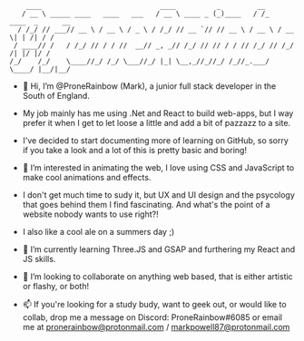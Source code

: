 
        ____                             ____          _         __                   
       / __ \ _____ ____   ____   ___   / __ \ ____ _ (_)____   / /_   ____  _      __
      / /_/ // ___// __ \ / __ \ / _ \ / /_/ // __ `// // __ \ / __ \ / __ \| | /| / /
     / ____// /   / /_/ // / / //  __// _, _// /_/ // // / / // /_/ // /_/ /| |/ |/ / 
    /_/    /_/    \____//_/ /_/ \___//_/ |_| \__,_//_//_/ /_//_.___/ \____/ |__/|__/  

- 👋 Hi, I’m @ProneRainbow (Mark), a junior full stack developer in the South of England. 
- My job mainly has me using .Net and React to build web-apps, but I way prefer it when I get to let loose a little and add a bit of pazzazz to a site.
- I've decided to start documenting more of learning on GitHub, so sorry if you take a look and a lot of this is pretty basic and boring!

- 👀 I’m interested in animating the web, I love using CSS and JavaScript to make cool animations and effects.
- I don't get much time to sudy it, but UX and UI design and the psycology that goes behind them I find fascinating. And what's the point of a website nobody wants 
to use right?! 
- I also like a cool ale on a summers day ;)

- 🌱 I’m currently learning Three.JS and GSAP and furthering my React and JS skills.

- 💞️ I’m looking to collaborate on anything web based, that is either artistic or flashy, or both!

- 📫 If you're looking for a study budy, want to geek out, or would like to collab, drop me a message on Discord: ProneRainbow#6085 or email me at pronerainbow@protonmail.com / markpowell87@protonmail.com

<!---
ProneRainbow/ProneRainbow is a ✨ special ✨ repository because its `README.md` (this file) appears on your GitHub profile.
You can click the Preview link to take a look at your changes.
--->
